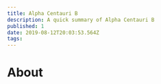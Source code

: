 ```yaml
---
title: Alpha Centauri B
description: A quick summary of Alpha Centauri B
published: 1
date: 2019-08-12T20:03:53.564Z
tags: 
---
```


# About
